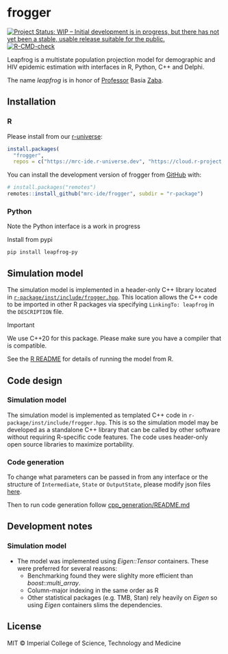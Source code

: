 # frogger

<!-- badges: start -->

[![Project Status: WIP – Initial development is in progress, but there
has not yet been a stable, usable release suitable for the
public.](https://www.repostatus.org/badges/latest/wip.svg)](https://www.repostatus.org/#wip)
[![R-CMD-check](https://github.com/mrc-ide/frogger/actions/workflows/R-CMD-check.yaml/badge.svg?branch=main)](https://github.com/mrc-ide/frogger/actions/workflows/R-CMD-check.yaml)
<!-- badges: end -->

Leapfrog is a multistate population projection model for demographic and
HIV epidemic estimation with interfaces in R, Python, C++ and Delphi.

The name *leapfrog* is in honor of
[Professor](https://iussp.org/en/basia-zaba-1949-2018) Basia
[Zaba](https://translate.google.co.uk/?sl=pl&tl=en&text=Zaba&op=translate).

## Installation

### R

Please install from our
[r-universe](https://mrc-ide.r-universe.dev/builds):

``` r
install.packages(
  "frogger",
  repos = c("https://mrc-ide.r-universe.dev", "https://cloud.r-project.org"))
```

You can install the development version of frogger from
[GitHub](https://github.com/) with:

``` r
# install.packages("remotes")
remotes::install_github("mrc-ide/frogger", subdir = "r-package")
```

### Python

Note the Python interface is a work in progress

Install from pypi

```
pip install leapfrog-py
```

## Simulation model

The simulation model is implemented in a header-only C++ library located
in [`r-package/inst/include/frogger.hpp`](r-package/inst/include/frogger.hpp). This location
allows the C++ code to be imported in other R packages via specifying
`LinkingTo: leapfrog` in the `DESCRIPTION` file.

> [!IMPORTANT]
> We use C++20 for this package. Please make sure you have a compiler that is compatible.

See the [R README](r-package/README.md) for details of running the model from R.

## Code design

### Simulation model

The simulation model is implemented as templated C++ code in
`r-package/inst/include/frogger.hpp`. This is so the simulation model may be
developed as a standalone C++ library that can be called by other
software without requiring R-specific code features. The code uses
header-only open source libraries to maximize portability.

### Code generation

To change what parameters can be passed in from any interface or the structure of
`Intermediate`, `State` or `OutputState`, please modify json files
[here](./cpp_generation/modelSchemas/).

Then to run code generation follow
[cpp\_generation/README.md](./cpp_generation/README.md)

## Development notes

### Simulation model

  - The model was implemented using *Eigen::Tensor* containers. These
    were preferred for several reasons:
      - Benchmarking found they were slighlty more efficient than
        *boost::multi\_array*.
      - Column-major indexing in the same order as R
      - Other statistical packages (e.g. TMB, Stan) rely heavily on
        *Eigen* so using *Eigen* containers slims the dependencies.

## License

MIT © Imperial College of Science, Technology and Medicine
